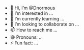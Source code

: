 - 👋 Hi, I’m @Dnormous
- 👀 I’m interested in ...
- 🌱 I’m currently learning ...
- 💞️ I’m looking to collaborate on ...
- 📫 How to reach me ...
- 😄 Pronouns: ...
- ⚡ Fun fact: ...

<!---
Dnormous/Dnormous is a ✨ special ✨ repository because its `README.md` (this file) appears on your GitHub profile.
You can click the Preview link to take a look at your changes.
--->
